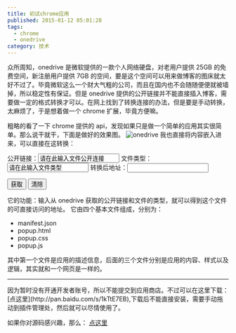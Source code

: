 ```yaml
---
title: 初试chrome应用
published: 2015-01-12 05:01:28
tags:
  - chrome
  - onedrive
category: 技术
---
```


众所周知，onedrive 是微软提供的一款个人网络硬盘，对老用户提供 25GB 的免费空间，新注册用户提供 7GB 的空间，要是这个空间可以用来做博客的图床就太好不过了。毕竟微软这么一个财大气粗的公司，而且在国内也不会随随便便就被墙掉，所以稳定性有保证。但是 onedrive 提供的公开链接并不能直接插入博客，需要做一定的格式转换才可以。在网上找到了转换连接的办法，但是要是手动转换，太麻烦了，于是想着做一个 chrome 扩展，毕竟方便嘛。

<!-- more -->

粗略的看了一下 chrome 提供的 api，发现如果只是做一个简单的应用其实很简单。那么说干就干，下面是做好的效果图。
![onedrive](/imgs/2015-01-11_210833.png)
我也直接将内容嵌入进来，可以直接在这转换：

<link rel="stylesheet" href="/css-my/popup.css">
<script src="/js-my/popup.js"></script>
<div id="driver">
	<span>公开链接：</span><input id="one_before" type="text" value="请在此输入文件公开连接">
	<span>文件类型：</span><input id="one_type" type="text" value="请在此输入文件类型">
	<span>转换后地址：</span><input id="one_after" type="text">
	<p><input id="chage" class="btn" type="button" value="获取" /> <input id="clean" class="btn" type="button" value="清除" /></p>
</div>

它的功能：输入从 onedrive 获取的公开链接和文件的类型，就可以得到这个文件的可直接访问的地址。
它由四个基本文件组成，分别为：

- manifest.json
- popup.html
- popup.css
- popup.js

其中第一个文件是应用的描述信息，后面的三个文件分别是应用的内容、样式以及逻辑，其实就和一个网页是一样的。

<hr>
因为暂时没有开通开发者账号，所以不能提交到应用商店。不过可以在这里下载：
[点这里](http://pan.baidu.com/s/1kTtE7EB),下载后不能直接安装，需要手动拖动到插件管理处，然后就可以尽情使用了。

如果你对源码感兴趣，那么：
[点这里](https://github.com/kisnows/chrome_onedriveChanger)

